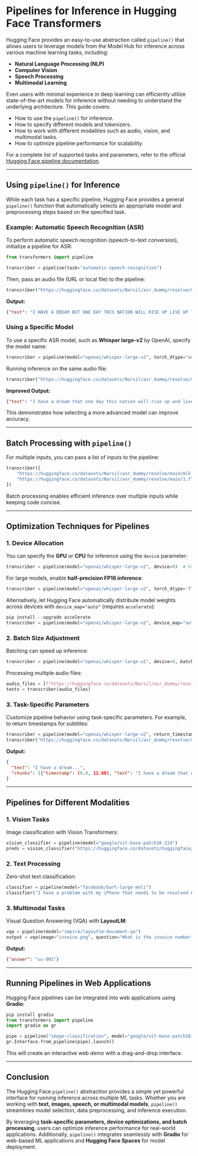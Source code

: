 # Pipelines for Inference in Hugging Face Transformers

Hugging Face provides an easy-to-use abstraction called `pipeline()` that allows users to leverage models from the Model Hub for inference across various machine learning tasks, including:
- **Natural Language Processing (NLP)**
- **Computer Vision**
- **Speech Processing**
- **Multimodal Learning**

Even users with minimal experience in deep learning can efficiently utilize state-of-the-art models for inference without needing to understand the underlying architecture. This guide covers:
- How to use the `pipeline()` for inference.
- How to specify different models and tokenizers.
- How to work with different modalities such as audio, vision, and multimodal tasks.
- How to optimize pipeline performance for scalability.

For a complete list of supported tasks and parameters, refer to the official [Hugging Face pipeline documentation](https://huggingface.co/docs/transformers/main_classes/pipelines).

---

## Using `pipeline()` for Inference
While each task has a specific pipeline, Hugging Face provides a general `pipeline()` function that automatically selects an appropriate model and preprocessing steps based on the specified task.

### Example: Automatic Speech Recognition (ASR)
To perform automatic speech recognition (speech-to-text conversion), initialize a pipeline for ASR:

```python
from transformers import pipeline

transcriber = pipeline(task="automatic-speech-recognition")
```

Then, pass an audio file (URL or local file) to the pipeline:

```python
transcriber("https://huggingface.co/datasets/Narsil/asr_dummy/resolve/main/mlk.flac")
```
**Output:**
```json
{"text": "I HAVE A DREAM BUT ONE DAY THIS NATION WILL RISE UP LIVE UP THE TRUE MEANING OF ITS TREES"}
```

### Using a Specific Model
To use a specific ASR model, such as **Whisper large-v2** by OpenAI, specify the model name:

```python
transcriber = pipeline(model="openai/whisper-large-v2", torch_dtype="auto")
```

Running inference on the same audio file:
```python
transcriber("https://huggingface.co/datasets/Narsil/asr_dummy/resolve/main/mlk.flac")
```
**Improved Output:**
```json
{"text": "I have a dream that one day this nation will rise up and live out the true meaning of its creed."}
```

This demonstrates how selecting a more advanced model can improve accuracy.

---

## Batch Processing with `pipeline()`
For multiple inputs, you can pass a list of inputs to the pipeline:

```python
transcriber([
    "https://huggingface.co/datasets/Narsil/asr_dummy/resolve/main/mlk.flac",
    "https://huggingface.co/datasets/Narsil/asr_dummy/resolve/main/1.flac",
])
```

Batch processing enables efficient inference over multiple inputs while keeping code concise.

---

## Optimization Techniques for Pipelines

### 1. Device Allocation
You can specify the **GPU** or **CPU** for inference using the `device` parameter:

```python
transcriber = pipeline(model="openai/whisper-large-v2", device=0)  # Use GPU 0
```
For large models, enable **half-precision FP16 inference**:
```python
transcriber = pipeline(model="openai/whisper-large-v2", torch_dtype='float16')
```
Alternatively, let Hugging Face automatically distribute model weights across devices with `device_map="auto"` (requires `accelerate`):
```python
pip install --upgrade accelerate
transcriber = pipeline(model="openai/whisper-large-v2", device_map="auto")
```

### 2. Batch Size Adjustment
Batching can speed up inference:

```python
transcriber = pipeline(model="openai/whisper-large-v2", device=0, batch_size=2)
```
Processing multiple audio files:
```python
audio_files = [f"https://huggingface.co/datasets/Narsil/asr_dummy/resolve/main/{i}.flac" for i in range(1, 5)]
texts = transcriber(audio_files)
```

### 3. Task-Specific Parameters
Customize pipeline behavior using task-specific parameters. For example, to return timestamps for subtitles:
```python
transcriber = pipeline(model="openai/whisper-large-v2", return_timestamps=True)
transcriber("https://huggingface.co/datasets/Narsil/asr_dummy/resolve/main/mlk.flac")
```
**Output:**
```json
{
  "text": "I have a dream...",
  "chunks": [{"timestamp": (0.0, 11.88), "text": "I have a dream that one day..."}]
}
```

---

## Pipelines for Different Modalities

### **1. Vision Tasks**
Image classification with Vision Transformers:
```python
vision_classifier = pipeline(model="google/vit-base-patch16-224")
preds = vision_classifier("https://huggingface.co/datasets/huggingface/documentation-images/resolve/main/pipeline-cat-chonk.jpeg")
```

### **2. Text Processing**
Zero-shot text classification:
```python
classifier = pipeline(model="facebook/bart-large-mnli")
classifier("I have a problem with my iPhone that needs to be resolved ASAP!", candidate_labels=["urgent", "not urgent", "phone", "tablet", "computer"])
```

### **3. Multimodal Tasks**
Visual Question Answering (VQA) with **LayoutLM**:
```python
vqa = pipeline(model="impira/layoutlm-document-qa")
output = vqa(image="invoice.png", question="What is the invoice number?")
```
**Output:**
```json
{"answer": "us-001"}
```

---

## Running Pipelines in Web Applications
Hugging Face pipelines can be integrated into web applications using **Gradio**:
```python
pip install gradio
from transformers import pipeline
import gradio as gr

pipe = pipeline("image-classification", model="google/vit-base-patch16-224")
gr.Interface.from_pipeline(pipe).launch()
```
This will create an interactive web demo with a drag-and-drop interface.

---

## Conclusion
The Hugging Face `pipeline()` abstraction provides a simple yet powerful interface for running inference across multiple ML tasks. Whether you are working with **text, images, speech, or multimodal models**, `pipeline()` streamlines model selection, data preprocessing, and inference execution.

By leveraging **task-specific parameters, device optimizations, and batch processing**, users can optimize inference performance for real-world applications. Additionally, `pipeline()` integrates seamlessly with **Gradio** for web-based ML applications and **Hugging Face Spaces** for model deployment.